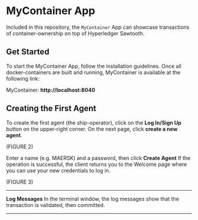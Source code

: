 # MyContainer App

Included in this repository, the `MyContainer` App can showcase transactions of container-ownership on top of Hyperledger Sawtooth.

## Get Started

To start the MyContainer App, follow the installation guidelines. Once all docker-containers are built and running, MyContainer is available at the following link:

MyContainer: **http://localhost:8040**

## Creating the First Agent

To create the first agent (the ship-operator), click on the **Log In/Sign Up** button on the upper-right corner. On the next page, click **create a new agent**.

(FIGURE 2)

Enter a name (e.g. MAERSK) and a password, then click **Create Agent** If the operation is successful, the client returns you to the Welcome page where you can use your new credentials to log in.

(FIGURE 3)

---
**Log Messages**
In the terminal window, the log messages show that the transaction is validated, then committed.

---
